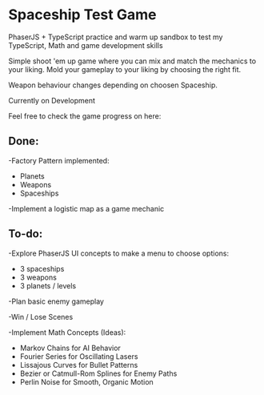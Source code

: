 # Spaceship Test Game

PhaserJS + TypeScript practice and warm up sandbox to test my TypeScript, Math and game development skills

Simple shoot 'em up game where you can mix and match the mechanics to your liking. Mold your gameplay to your liking by choosing the right fit.

Weapon behaviour changes depending on choosen Spaceship.

Currently on Development

Feel free to check the game progress on here:

## Done:

-Factory Pattern implemented:
* Planets
* Weapons
* Spaceships

-Implement a logistic map as a game mechanic

## To-do:

-Explore PhaserJS UI concepts to make a menu to choose options:
* 3 spaceships
* 3 weapons
* 3 planets / levels

-Plan basic enemy gameplay

-Win / Lose Scenes

-Implement Math Concepts (Ideas):
* Markov Chains for AI Behavior
* Fourier Series for Oscillating Lasers
* Lissajous Curves for Bullet Patterns
* Bezier or Catmull-Rom Splines for Enemy Paths
* Perlin Noise for Smooth, Organic Motion
